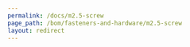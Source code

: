 ```yaml
---
permalink: /docs/m2.5-screw
page_path: /bom/fasteners-and-hardware/m2.5-screw
layout: redirect
---
```

